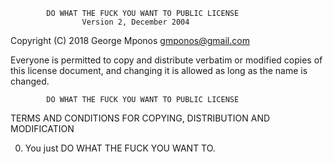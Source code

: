             DO WHAT THE FUCK YOU WANT TO PUBLIC LICENSE
                    Version 2, December 2004

 Copyright (C) 2018 George Mponos <gmponos@gmail.com>

 Everyone is permitted to copy and distribute verbatim or modified
 copies of this license document, and changing it is allowed as long
 as the name is changed.

            DO WHAT THE FUCK YOU WANT TO PUBLIC LICENSE
   TERMS AND CONDITIONS FOR COPYING, DISTRIBUTION AND MODIFICATION

  0. You just DO WHAT THE FUCK YOU WANT TO.

